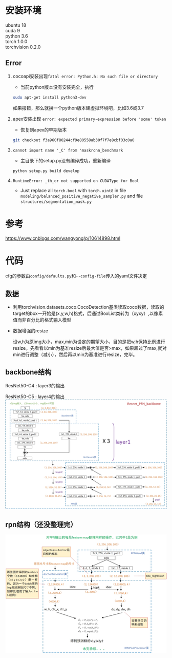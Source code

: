 # 安装环境
ubuntu 18  
cuda 9  
python 3.6  
torch 1.0.0  
torchvision 0.2.0 
## Error
1. cocoapi安装出现`fatal error: Python.h: No such file or directory`
    - 当前python版本没有安装完全，执行
    ```sh
    sudo apt-get install python3-dev
    ```
    如果报错，那么就换一个python版本建虚拟环境吧，比如3.6或3.7
    
2. apex安装出现 `error: expected primary-expression before 'some' token`
    - 恢复到apex的早期版本
    ```sh
    git checkout f3a960f80244cf9e80558ab30f7f7e8cbf03c0a0
    ```
    
3. `cannot import name '_C' from 'maskrcnn_benchmark`
    - 主目录下的setup.py没有编译成功，重新编译
    ```python
    python setup.py build develop
    ```
    
4. `RuntimeError: _th_or not supported on CUDAType for Bool`
    - Just replace all `torch.bool` with `torch.uint8` in file `modeling/balanced_positive_negative_sampler.py` and file `structures/segmentation_mask.py`
# 参考
https://www.cnblogs.com/wangyong/p/10614898.html
# 代码
cfg的参数由`config/defaults.py`和`--config-file`传入的yaml文件决定
## 数据
- 利用torchvision.datasets.coco.CocoDetection基类读取coco数据，读取的target的box一开始是(x,y,w,h)格式，后通过BoxList类转为（xyxy）,以像素值而非百分比的格式输入模型
- 数据增强的resize

  设w,h为原img大小，max,min为设定的期望大小，目的是把w,h保持比例进行resize。先看看以min为基准resize后最大值是否>max，如果超过了max,就对min进行调整（减小），然后再以min为基准进行resize，完毕。
## backbone结构
ResNet50-C4 : layer3的输出

ResNet50-C5 : layer4的输出
![](fig/backbone.jpg)
## rpn结构（还没整理完）
![](fig/rpn.jpg)
